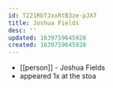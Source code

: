 ```yaml
---
id: T221RbTJxxRtB3ze-pJX7
title: Joshua Fields
desc: ''
updated: 1639759645928
created: 1639759645928
---
```



- [[person]] - Joshua Fields
- appeared 1x at the stoa
